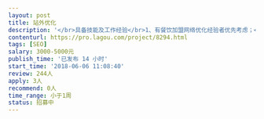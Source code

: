```yaml
---                
layout: post       
title: 站外优化           
description: '</br>具备技能及工作经验</br>1、有餐饮加盟网络优化经验者优先考虑；</br>2、有良好的文字功底，能撰写软文（伪原创）；</br>3、有良好的独立工作能力、沟通能力、团队协作能力。</br></br>岗位职责</br>1、熟悉百度搜索引擎；</br>2、精通网站推广知识，熟悉后台原理；</br>3、熟悉网站营销渠道，拥有较为丰富的网络推广经验和互联网资源；</br>4、善于利用多种网络推广手段，熟悉掌握BBS、B2B、QQ群、博客、软文、贴吧；</br>5、善于社区推广、问答平台等多种推广方式。</br>'     
contenturl: https://pro.lagou.com/project/8294.html      
tags: [SEO]            
salary: 3000-5000元          
publish_time: '已发布 14 小时'         
start_time: '2018-06-06 11:08:40'           
review: 244人                   
apply: 3人                   
recommend: 0人                   
time_range: 小于1周              
status: 招募中                  
---                 
```

